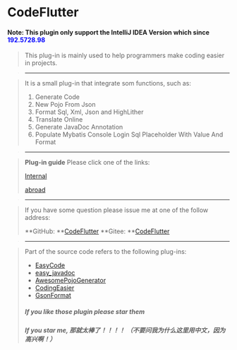 # CodeFlutter

#### Note: This plugin only support the IntelliJ IDEA Version which since <font color="blue">192.5728.98</font>

> This plug-in is mainly used to help programmers make coding easier in projects.

> ------

> It is a small plug-in that integrate som functions, such as:
>
> 1. Generate Code
> 2. New Pojo From Json
> 3. Format Sql, Xml, Json and HighLither
> 4. Translate Online
> 5. Generate JavaDoc Annotation
> 6. Populate Mybatis Console Login Sql Placeholder With Value And Format

> ------

> **Plug-in guide** Please click one of the links:
>
> [Internal](https://gitee.com/gingjingdm/CodeFlutter/blob/master/CodeFlutter%E6%95%99%E7%A8%8B/%E6%8F%92%E4%BB%B6%E8%AF%B4%E6%98%8E.md)
> 
> [abroad](https://github.com/GingJing/CodeFlutter/blob/master/CodeFlutter%E6%95%99%E7%A8%8B/%E6%8F%92%E4%BB%B6%E8%AF%B4%E6%98%8E.md)

>---

> If you have some question please issue me at one of the follow address: 
>
>  **GitHub: **[CodeFlutter](https://github.com/GingJing/CodeFlutter) 
>  **Gitee: **[CodeFlutter](https://gitee.com/gingjingdm/CodeFlutter)

> ------

> Part of the source code refers to the following plug-ins:
>
> - <a href="https://github.com/makejavas/EasyCode">EasyCode</a>
> - <a href="https://github.com/starcwang/easy_javadoc">easy_javadoc</a>
> - <a href="https://github.com/jineshfrancs/AwesomePojoGenerator">AwesomePojoGenerator</a>
> - <a href="https://gitee.com/Chave-Z/CodingEasier">CodingEasier</a>
> - <a href="https://github.com.cnpmjs.org/zzz40500/">GsonFormat</a>
>
> ##### If you like those plugin please star them
>
> ##### If you star me, 那就太棒了！！！！ （不要问我为什么这里用中文，因为高兴啊！）